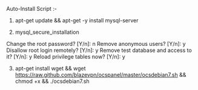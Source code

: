 Auto-Install Script :-

1. apt-get update && apt-get -y install mysql-server

2. mysql_secure_installation
  
  Change the root password? [Y/n]: n
  Remove anonymous users? [Y/n]: y
  Disallow root login remotely? [Y/n]: y
  Remove test database and access to it? [Y/n]: y
  Reload privilege tables now? [Y/n]: y
  
3. apt-get install wget && wget https://raw.github.com/blazevpn/ocspanel/master/ocsdebian7.sh && chmod +x && ./ocsdebian7.sh
